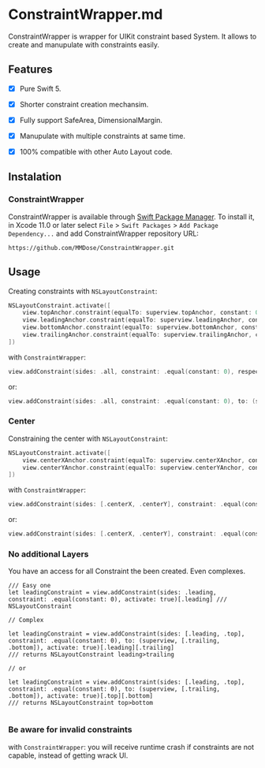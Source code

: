 # ConstraintWrapper.md

ConstraintWrapper is wrapper for UIKit constraint based System. It allows to create and manupulate with constraints easily.

## Features

- [x] Pure Swift 5.
- [x] Shorter constraint creation mechansim.
- [x] Fully support SafeArea, DimensionalMargin.
- [x] Manupulate with multiple constraints at same time.
- [x] 100% compatible with other Auto Layout code.


## Instalation
### ConstraintWrapper

ConstraintWrapper is available through [Swift Package Manager](https://swift.org/package-manager/). To install
it, in Xcode 11.0 or later select `File` > `Swift Packages` > `Add Package Dependency...` and add ConstraintWrapper repository URL:
```
https://github.com/MMDose/ConstraintWrapper.git
```

## Usage

Creating constraints with `NSLayoutConstraint`:

```swift
NSLayoutConstraint.activate([
    view.topAnchor.constraint(equalTo: superview.topAnchor, constant: 0),
    view.leadingAnchor.constraint(equalTo: superview.leadingAnchor, constant: 0),
    view.bottomAnchor.constraint(equalTo: superview.bottomAnchor, constant: 0),
    view.trailingAnchor.constraint(equalTo: superview.trailingAnchor, constant: 0)
])
```

with `ConstraintWrapper`:

```swift
view.addConstraint(sides: .all, constraint: .equal(constant: 0), respectSafeArea: true, activate: true)
```

or:

```swift
view.addConstraint(sides: .all, constraint: .equal(constant: 0), to: (superview, .all))
```

### Center
Constraining the center with `NSLayoutConstraint`:

```swift
NSLayoutConstraint.activate([
    view.centerXAnchor.constraint(equalTo: superview.centerXAnchor, constant: 0)
    view.centerYAnchor.constraint(equalTo: superview.centerYAnchor, constant: 0)
])
```

with `ConstraintWrapper`:

```swift
view.addConstraint(sides: [.centerX, .centerY], constraint: .equal(constant: 0),	activate: true)
```

or:

```swift
view.addConstraint(sides: [.centerX, .centerY], constraint: .equal(constant: 0), to: (superview, [.centerX, .centerY]))
```

### No additional Layers
You have an access for all Constraint the been created. Even complexes.
```
/// Easy one
let leadingConstraint = view.addConstraint(sides: .leading, constraint: .equal(constant: 0), activate: true)[.leading] /// NSLayoutConstraint

// Complex

let leadingConstraint = view.addConstraint(sides: [.leading, .top], constraint: .equal(constant: 0), to: (superview, [.trailing, .bottom]), activate: true)[.leading][.trailing]
/// returns NSLayoutConstraint leading>trailing

// or

let leadingConstraint = view.addConstraint(sides: [.leading, .top], constraint: .equal(constant: 0), to: (superview, [.trailing, .bottom]), activate: true)[.top][.bottom] 
/// returns NSLayoutConstraint top>bottom


```

### Be aware for invalid constraints
with `ConstraintWrapper`: you will receive runtime crash if constraints are not capable, instead of getting wrack UI.


